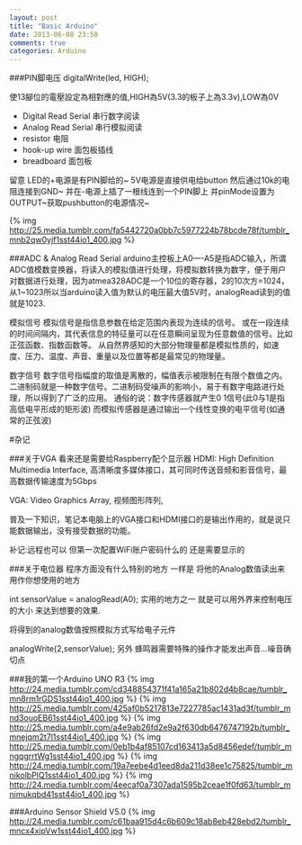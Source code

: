 ```yaml
---
layout: post
title: "Basic Arduino"
date: 2013-06-08 23:50
comments: true
categories: Arduino
---
```


###PIN脚电压
digitalWrite(led, HIGH);

使13腳位的電壓設定為相對應的值,HIGH為5V(3.3的板子上為3.3v),LOW為0V


* Digital Read Serial 串行数字阅读
* Analog Read Serial 串行模拟阅读
* resistor 电阻
* hook-up wire 面包板插线
* breadboard 面包板

留意 LED的+电源是有PIN脚给的~ 5V电源是直接供电给button 然后通过10k的电阻连接到GND~ 并在-电源上插了一根线连到一个PIN脚上 并pinMode设置为OUTPUT~获取pushbutton的电源情况~

{% img http://25.media.tumblr.com/fa5442720a0bb7c5977224b78bcde78f/tumblr_mnb2qw0yjf1sst44io1_400.jpg %}

<!-- more -->

###ADC & Analog Read Serial
arduino主控板上A0—-A5是指ADC输入，所谓ADC值模数变换器，将读入的模拟值进行处理，将模拟数转换为数字，便于用户对数据进行处理，因为atmea328ADC是一个10位的寄存器，2的10次方=1024，从1~1023所以当arduino读入值为默认的电压最大值5V时，analogRead读到的值就是1023.

模拟信号
模拟信号是指信息参数在给定范围内表现为连续的信号。 或在一段连续的时间间隔内，其代表信息的特征量可以在任意瞬间呈现为任意数值的信号。比如正弦函数、指数函数等。 从自然界感知的大部分物理量都是模拟性质的，如速度、压力、温度、声音、重量以及位置等都是最常见的物理量。

数字信号
数字信号指幅度的取值是离散的，幅值表示被限制在有限个数值之内。二进制码就是一种数字信号。二进制码受噪声的影响小，易于有数字电路进行处理，所以得到了广泛的应用。 通俗的说：数字传感器就产生0 1信号(此0与1是指高低电平形成的矩形波) 而模拟传感器是通过输出一个线性变换的电平信号(如通常的正弦波)


#杂记

###关于VGA 看来还是需要给Raspberry配个显示器
HDMI: High Definition Multimedia Interface, 高清晰度多媒体接口，其可同时传送音频和影音信号，最高数据传输速度为5Gbps

VGA: Video Graphics Array, 视频图形阵列,

普及一下知识，笔记本电脑上的VGA接口和HDMI接口的是输出作用的，就是说只能数据输出，没有接受数据的功能。

补记:远程也可以 但第一次配置WiFi账户密码什么的 还是需要显示的


###关于电位器
程序方面没有什么特别的地方 一样是 将他的Analog数值读出来用作你想使用的地方

int sensorValue = analogRead(A0);
实用的地方之一 就是可以用外界来控制电压的大小 来达到想要的效果.

将得到的analog数值按照模拟方式写给电子元件

analogWrite(2,sensorValue);
另外 蜂鸣器需要特殊的操作才能发出声音…噪音确切点


###我的第一个Arduino UNO R3
{% img http://24.media.tumblr.com/cd348854371f41a165a21b802d4b8cae/tumblr_mn8rm1rGDS1sst44io1_400.jpg %}
{% img http://25.media.tumblr.com/425af0b5217813e7227785ac1431ad3f/tumblr_mnd3ouoEB61sst44io1_400.jpg %}
{% img http://25.media.tumblr.com/a4e9ab26fd2e9a2f630db6476747192b/tumblr_mnejqm2t7l1sst44io1_400.jpg %}
{% img http://25.media.tumblr.com/0eb1b4af85107cd163413a5d8456edef/tumblr_mngqgrrtWg1sst44io1_400.jpg %}
{% img http://24.media.tumblr.com/19a7eebe4d1eed8da211d38ee1c75825/tumblr_mnikolbPlQ1sst44io1_400.jpg %}
{% img http://24.media.tumblr.com/4eecaf0a7307ada1595b2ceae1f0fd63/tumblr_mnimukqbd41sst44io1_400.jpg %}



###Arduino Sensor Shield V5.0
{% img http://24.media.tumblr.com/c61baa915d4c6b609c18ab8eb428ebd2/tumblr_mncx4xipVw1sst44io1_400.jpg %}

